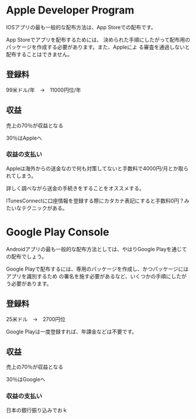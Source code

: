 # Apple Developer Program

IOSアプリの最も一般的な配布方法は、App Storeでの配布です。

App Storeでアプリを配布するためには、 決められた手順にしたがって配布用のパッケージを作成する必要があります。また、Appleによ る審査を通過しないと配布することはできません。

## 登録料

99米ドル/年　→　11000円位/年

## 収益

売上の70％が収益となる

30％はAppleへ

### 収益の支払い

Appleは海外からの送金なので何も対策してないと手数料で4000円/月とか取られてしまう。

詳しく調べながら送金の手続きをすることをオススメする。

ITunesConnectに口座情報を登録する際にカタカナ表記にすると手数料0円？みたいなテクニックがある。

# Google Play Console

Androidアプリの最も一般的な配布方法としては、やはりGoogle Playを通じての配布でしょう。

Google Playで配布するには、専用のパッケージを作成し、かつパッケージにはアプリを識別するため の署名を施す必要があるなど、いくつかの手順にしたがう必要があります。

## 登録料

25米ドル　→　2700円位

Google Playは一度登録すれば、年課金などは不要です。

## 収益

売上の70％が収益となる

30％はGoogleへ

### 収益の支払い

日本の銀行振り込みでおｋ